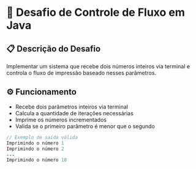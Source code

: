 # 🎯 Desafio de Controle de Fluxo em Java

## 📋 Descrição do Desafio
Implementar um sistema que recebe dois números inteiros via terminal e controla o fluxo de impressão baseado nesses parâmetros.

## ⚙️ Funcionamento
- Recebe dois parâmetros inteiros via terminal
- Calcula a quantidade de iterações necessárias
- Imprime os números incrementados
- Valida se o primeiro parâmetro é menor que o segundo

```java
// Exemplo de saída válida
Imprimindo o número 1
Imprimindo o número 2
...
Imprimindo o número 18